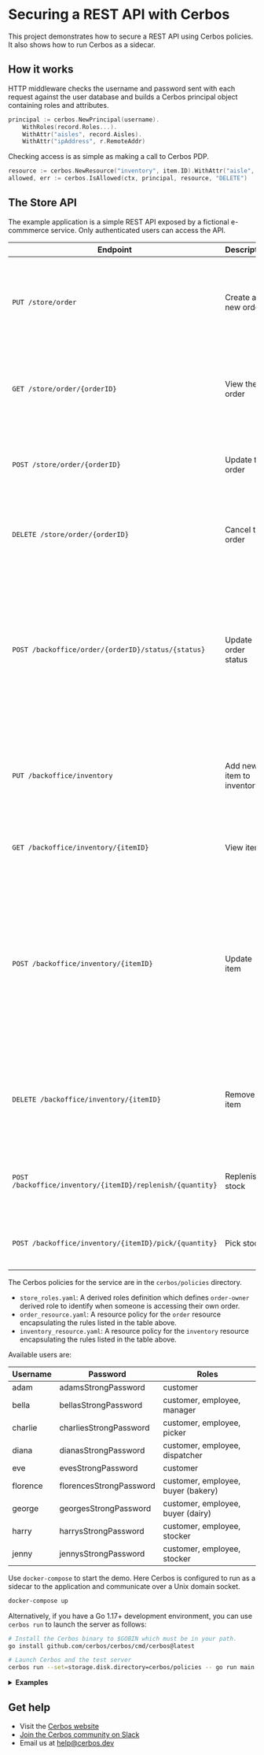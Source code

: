 Securing a REST API with Cerbos
===============================

This project demonstrates how to secure a REST API using Cerbos policies. It also shows how to run Cerbos as a sidecar.


How it works
------------

HTTP middleware checks the username and password sent with each request against the user database and builds a Cerbos principal object containing roles and attributes.

```go
principal := cerbos.NewPrincipal(username).
    WithRoles(record.Roles...).
    WithAttr("aisles", record.Aisles).
    WithAttr("ipAddress", r.RemoteAddr)
```

Checking access is as simple as making a call to Cerbos PDP.

```go
resource := cerbos.NewResource("inventory", item.ID).WithAttr("aisle", item.Aisle)
allowed, err := cerbos.IsAllowed(ctx, principal, resource, "DELETE")
```


The Store API
-------------

The example application is a simple REST API exposed by a fictional e-commmerce service. Only authenticated users can access the API.

| Endpoint | Description | Rules |
| -------- | ----------- | ------------ |
| `PUT /store/order`            | Create a new order | Only customers can create orders. Each order must contain at least two items. |
| `GET /store/order/{orderID}`  | View the order | Customers can only view their own orders. Store employees can view any order. |
| `POST /store/order/{orderID}` | Update the order | Customers can update their own orders as long as the status is `PENDING` |
| `DELETE /store/order/{orderID}` | Cancel the order | Customers can cancel their own orders as long the status is `PENDING` |
| `POST /backoffice/order/{orderID}/status/{status}` | Update order status | Pickers can change status from `PENDING` to `PICKING` and `PICKING` to `PICKED`. Dispatchers can change status from `PICKED` to `DISPATCHED`. Managers can change the status to anything. |
| `PUT /backoffice/inventory` | Add new item to inventory | Only buyers who are in charge of that category or managers can add new items |
| `GET /backoffice/inventory/{itemID}` | View item | Any employee can view inventory items |
| `POST /backoffice/inventory/{itemID}` | Update item | Buyers who are in charge of that category can update the item provided that the new price is within 10% of the previous price. Managers can update without any restrictions |
| `DELETE /backoffice/inventory/{itemID}` | Remove item | Only buyers who are in charge of that category or managers can remove items |
| `POST /backoffice/inventory/{itemID}/replenish/{quantity}` | Replenish stock | Only stockers and managers can replenish stock |
| `POST /backoffice/inventory/{itemID}/pick/{quantity}` | Pick stock | Only pickers and managers can pick stock |


The Cerbos policies for the service are in the `cerbos/policies` directory.

- `store_roles.yaml`: A derived roles definition which defines `order-owner` derived role to identify when someone is accessing their own order.
- `order_resource.yaml`: A resource policy for the `order` resource encapsulating the rules listed in the table above.
- `inventory_resource.yaml`: A resource policy for the `inventory` resource encapsulating the rules listed in the table above.


Available users are:

| Username | Password | Roles |
| -------- | -------- | ----- |
| adam     | adamsStrongPassword    | customer |
| bella    | bellasStrongPassword   | customer, employee, manager |
| charlie  | charliesStrongPassword | customer, employee, picker |
| diana    | dianasStrongPassword   | customer, employee, dispatcher |
| eve      | evesStrongPassword     | customer
| florence | florencesStrongPassword| customer, employee, buyer (bakery) |
| george   | georgesStrongPassword  | customer, employee, buyer (dairy) |
| harry    | harrysStrongPassword   | customer, employee, stocker |
| jenny    | jennysStrongPassword   | customer, employee, stocker |


Use `docker-compose` to start the demo. Here Cerbos is configured to run as a sidecar to the application and communicate over a Unix domain socket.

```sh
docker-compose up
```

Alternatively, if you have a Go 1.17+ development environment, you can use `cerbos run` to launch the server as follows:

```sh
# Install the Cerbos binary to $GOBIN which must be in your path.
go install github.com/cerbos/cerbos/cmd/cerbos@latest

# Launch Cerbos and the test server
cerbos run --set=storage.disk.directory=cerbos/policies -- go run main.go
```

<details>
<summary><b>Examples</b></summary>


**Adam tries to create an order with a single item**

```sh
curl -i -u adam:adamsStrongPassword -XPUT http://localhost:9999/store/order -d '{"items": {"eggs": 12}}'
```
```
{
  "message": "Operation not allowed"
}
```

**Adam has enough items in the order**

```sh
curl -i -u adam:adamsStrongPassword -XPUT http://localhost:9999/store/order -d '{"items": {"eggs": 12, "milk": 1}}'
```
```
{
  "orderID": 1
}
```

**Adam can view his own order**

```sh
curl -i -u adam:adamsStrongPassword -XGET http://localhost:9999/store/order/1
```
```
{
  "id": 1,
  "items": {
    "eggs": 12,
    "milk": 1
  },
  "owner": "adam",
  "status": "PENDING"
}
```

**Eve cannot view Adam's order**

```sh
curl -i -u eve:evesStrongPassword -XGET http://localhost:9999/store/order/1
```
```
{
  "message": "Operation not allowed"
}
```

**Bella can view Adam's order**

```sh
curl -i -u bella:bellasStrongPassword -XGET http://localhost:9999/store/order/1
```
```
{
  "id": 1,
  "items": {
    "eggs": 12,
    "milk": 1
  },
  "owner": "adam",
  "status": "PENDING"
}
```

**Adam can update his pending order**

```sh
curl -i -u adam:adamsStrongPassword -XPOST http://localhost:9999/store/order/1 -d '{"items": {"eggs": 24, "milk": 1, "bread": 1}}'
```
```
{
  "message": "Order updated"
}
```

**Charlie cannot set order status to PICKED because it is not in PICKING status**

```sh
curl -i -u charlie:charliesStrongPassword -XPOST http://localhost:9999/backoffice/order/1/status/PICKED
```
```
{
  "message": "Operation not allowed"
}
```

**Charlie can set order status to PICKING**

```sh
curl -i -u charlie:charliesStrongPassword -XPOST http://localhost:9999/backoffice/order/1/status/PICKING
```
```
{
  "message": "Order status updated"
}
```

**Adam cannot update his order because it is not pending**

```sh
curl -i -u adam:adamsStrongPassword -XPOST http://localhost:9999/store/order/1 -d '{"items": {"eggs": 24, "milk": 1, "bread": 1}}'
```
```
{
  "message": "Operation not allowed"
}
```

**Florence can add an item to the bakery aisle**

```sh
curl -i -u florence:florencesStrongPassword -XPUT http://localhost:9999/backoffice/inventory -d '{"id":"white_bread", "aisle":"bakery", "price":110}'
```
```
{
  "message": "Item added"
}
```

**Florence cannot add an item to the dairy aisle**

```sh
curl -i -u florence:florencesStrongPassword -XPUT http://localhost:9999/backoffice/inventory -d '{"id":"skimmed_milk", "aisle":"dairy", "price":120}'
```
```
{
  "message": "Operation not allowed"
}
```

**Florence can increase the price of an item up to 10%**

```sh
curl -i -u florence:florencesStrongPassword -XPOST http://localhost:9999/backoffice/inventory/white_bread -d '{"id":"white_bread", "aisle":"bakery", "price":120}'
```
```
{
  "message": "Item updated"
}
```

**Florence cannot increase the price of an item more than 10%**

```sh
curl -i -u florence:florencesStrongPassword -XPOST http://localhost:9999/backoffice/inventory/white_bread -d '{"id":"white_bread", "aisle":"bakery", "price":220}'
```
```
{
  "message": "Operation not allowed"
}
```

**Bella can increase the price of an item by any amount**

```sh
curl -i -u bella:bellasStrongPassword -XPOST http://localhost:9999/backoffice/inventory/white_bread -d '{"id":"white_bread", "aisle":"bakery", "price":220}'
```
```
{
  "message": "Item updated"
}
```

**Harry can replenish stock**

```sh
curl -i -u harry:harrysStrongPassword -XPOST http://localhost:9999/backoffice/inventory/white_bread/replenish/10
```
```
{
  "newQuantity": 10
}
```

**Harry cannot pick stock**

```sh
curl -i -u harry:harrysStrongPassword -XPOST http://localhost:9999/backoffice/inventory/white_bread/pick/1
```
```
{
  "message": "Operation not allowed"
}
```

**Charlie can pick stock**

```sh
curl -i -u charlie:charliesStrongPassword -XPOST http://localhost:9999/backoffice/inventory/white_bread/pick/1
```
```
{
  "newQuantity": 9
}
```

**Charlie cannot replenish stock**

```sh
curl -i -u charlie:charliesStrongPassword -XPOST http://localhost:9999/backoffice/inventory/white_bread/replenish/10
```
```
{
  "message": "Operation not allowed"
}
```

**Bella can delete an item from inventory**

```sh
curl -i -u bella:bellasStrongPassword -XDELETE http://localhost:9999/backoffice/inventory/white_bread
```
```
{
  "message": "Item deleted"
}
```
</details>


Get help
--------

- Visit the [Cerbos website](https://cerbos.dev)
- [Join the Cerbos community on Slack](http://go.cerbos.io/slack)
- Email us at help@cerbos.dev
